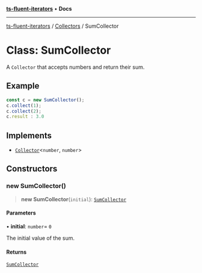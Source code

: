 [**ts-fluent-iterators**](../../../README.md) • **Docs**

---

[ts-fluent-iterators](../../../README.md) / [Collectors](../README.md) / SumCollector

# Class: SumCollector

A `Collector` that accepts numbers and return their sum.

## Example

```ts
const c = new SumCollector();
c.collect(1);
c.collect(2);
c.result : 3.0
```

## Implements

- [`Collector`](../interfaces/Collector.md)\<`number`, `number`\>

## Constructors

### new SumCollector()

> **new SumCollector**(`initial`): [`SumCollector`](SumCollector.md)

#### Parameters

• **initial**: `number`= `0`

The initial value of the sum.

#### Returns

[`SumCollector`](SumCollector.md)
